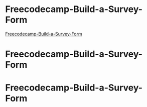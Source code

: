 # Freecodecamp-Build-a-Survey-Form
[Freecodecamp-Build-a-Survey-Form](https://survey-form.freecodecamp.rocks/)
# Freecodecamp-Build-a-Survey-Form
# Freecodecamp-Build-a-Survey-Form
